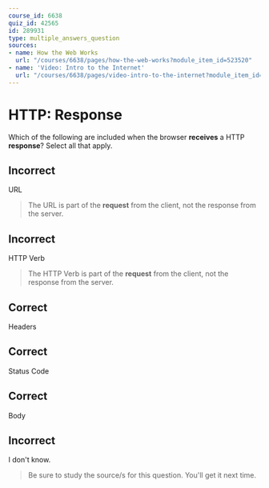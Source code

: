 ```yaml
---
course_id: 6638
quiz_id: 42565
id: 289931
type: multiple_answers_question
sources:
- name: How the Web Works
  url: "/courses/6638/pages/how-the-web-works?module_item_id=523520"
- name: 'Video: Intro to the Internet'
  url: "/courses/6638/pages/video-intro-to-the-internet?module_item_id=523519"
---
```


# HTTP: Response

Which of the following are included when the browser **receives** a
HTTP **response**? Select all that apply.

## Incorrect

URL

> The URL is part of the **request** from the client, not the response from the
> server.

## Incorrect

HTTP Verb

> The HTTP Verb is part of the **request** from the client, not the response from
> the server.

## Correct

Headers

## Correct

Status Code

## Correct

Body

## Incorrect

I don't know.

> Be sure to study the source/s for this question. You'll get it next time.
